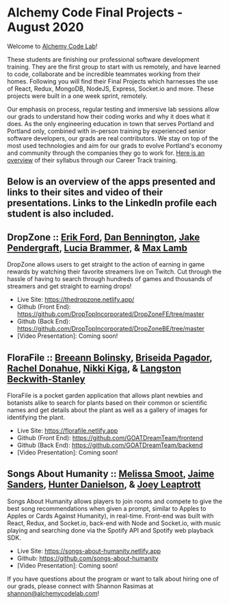 # Alchemy Code Final Projects - August 2020

Welcome to [Alchemy Code Lab](https://www.alchemycodelab.com)! 

These students are finishing our professional software development training. They are the first group to start with us remotely, and have learned to code, collaborate and be incredible teammates working from their homes. Following you will find their Final Projects which harnesses the use of React, Redux, MongoDB, NodeJS, Express, Socket.io and more. These projects were built in a one week sprint, remotely.

Our emphasis on process, regular testing and immersive lab sessions allow our grads to understand how their coding works and why it does what it does. As the only engineering education in town that serves Portland and Portland only, combined with in-person training by experienced senior software developers, our grads are real contributors. We stay on top of the most used technologies and aim for our grads to evolve Portland's economy and community through the companies they go to work for. [Here is an overview](https://docs.google.com/document/d/1RVKZ4wzOLJn5OeIE-94riRoJGLpwLRG1SuBdGY7sedg/edit?usp=sharing) of their syllabus through our Career Track training.  

## Below is an overview of the apps presented and links to their sites and video of their presentations. Links to the LinkedIn profile each student is also included.

## DropZone :: [Erik Ford](https://www.linkedin.com/in/erik-ford-business/), [Dan Bennington](https://www.linkedin.com/in/dan-bennington/), [Jake Pendergraft](https://www.linkedin.com/in/jake-pendergraft/), [Lucia Brammer](https://lucia-brammer.com/), & [Max Lamb](https://www.linkedin.com/in/max-lamb/)
  
DropZone allows users to get straight to the action of earning in game rewards by watching their favorite streamers live on Twitch. Cut through the hassle of having to search through hundreds of games and thousands of streamers and get straight to earning drops!

- Live Site: https://thedropzone.netlify.app/
- Github (Front End): https://github.com/DropTopIncorporated/DropZoneFE/tree/master
- Github (Back End): https://github.com/DropTopIncorporated/DropZoneBE/tree/master
- [Video Presentation]: Coming soon!

## FloraFile :: [Breeann Bolinsky](https://www.linkedin.com/in/breeannbolinsky/), [Briseida Pagador](https://briseida-pagador.com/), [Rachel Donahue](https://www.linkedin.com/in/rachelmdonahue/), [Nikki Kiga](https://www.linkedin.com/in/nikkikiga), & [Langston Beckwith-Stanley](https://www.linkedin.com/in/langston-beckwith-stanley/)

FloraFile is a pocket garden application that allows plant newbies and botanists alike to search for plants based on their common or scientific names and get details about the plant as well as a gallery of images for identifying the plant.

- Live Site: https://florafile.netlify.app 
- Github (Front End): https://github.com/GOATDreamTeam/frontend
- Github (Back End): https://github.com/GOATDreamTeam/backend 
- [Video Presentation]: Coming soon!
  
## Songs About Humanity :: [Melissa Smoot](https://smoot.dog/), [Jaime Sanders](https://www.linkedin.com/in/jaimelyn/), [Hunter Danielson](https://hdanielson.com/), & [Joey Leaptrott](https://www.linkedin.com/in/joey-leaptrott/) 

Songs About Humanity allows players to join rooms and compete to give the best song recommendations when given a prompt, similar to Apples to Apples or Cards Against Humanity), in real-time. Front-end was built with React, Redux, and Socket.io, back-end with Node and Socket.io, with music playing and searching done via the Spotify API and Spotify web playback SDK.

- Live Site: https://songs-about-humanity.netlify.app
- Github: https://github.com/songs-about-humanity
- [Video Presentation]: Coming soon!

If you have questions about the program or want to talk about hiring one of our grads, please connect with Shannon Rasimas at shannon@alchemycodelab.com!
